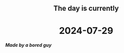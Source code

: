 <h2 align=center>The day is currently</h2>
<h1 align=center><!--TIME BEGIN-->2024-07-29<!--TIME END--></h1>
<h5>Made by a bored guy</h5>
